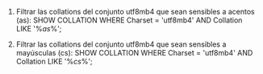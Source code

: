 1. Filtrar las collations del conjunto utf8mb4 que sean sensibles a acentos (as):
SHOW COLLATION WHERE Charset = 'utf8mb4' AND Collation LIKE '%_as_%';

2. Filtrar las collations del conjunto utf8mb4 que sean sensibles a mayúsculas (cs):
SHOW COLLATION WHERE Charset = 'utf8mb4' AND Collation LIKE '%_cs_%';